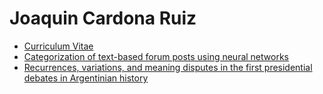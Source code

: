 # Joaquin Cardona Ruiz
* <a href="/website/cv">Curriculum Vitae<a/>
* <a href="/website/paper2018">Categorization of text-based forum posts using neural networks</a>
* <a href="/website/paper2019">Recurrences, variations, and meaning disputes in the first presidential debates in Argentinian history</a>
